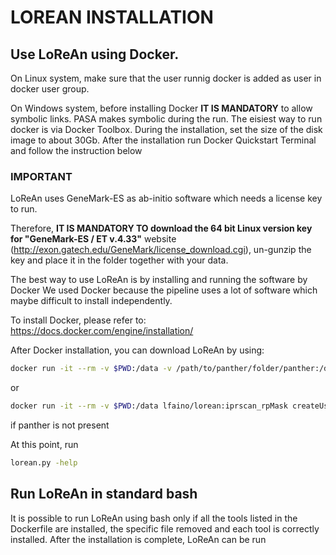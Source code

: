 # LOREAN INSTALLATION

## Use LoReAn using Docker.

On Linux system, make sure that the user runnig docker is added as user in docker user group.

On Windows system, before installing Docker **IT IS MANDATORY** to allow symbolic links. PASA makes symbolic during the run.
The eisiest way to run docker is via Docker Toolbox. During the installation, set the size of the disk image to about 30Gb.
After the installation run Docker Quickstart Terminal and follow the instruction below 

### IMPORTANT
LoReAn uses GeneMark-ES as ab-initio software which needs a license key to run. 

Therefore, **IT IS MANDATORY TO download the 64 bit Linux version key for "GeneMark-ES / ET v.4.33"** website (http://exon.gatech.edu/GeneMark/license_download.cgi), un-gunzip the key and place it in 
the folder together with your data.

The best way to use LoReAn is by installing and running the software by Docker
We used Docker because the pipeline uses a lot of software which maybe difficult to install independently.


To install Docker, please refer to:
https://docs.docker.com/engine/installation/

After Docker installation, you can download  LoReAn by using:
```bash
docker run -it --rm -v $PWD:/data -v /path/to/panther/folder/panther:/data_panther lfaino/lorean:iprscan_rpMask createUser.py $USER $UID
```

or
```bash
docker run -it --rm -v $PWD:/data lfaino/lorean:iprscan_rpMask createUser.py $USER $UID
```
if panther is not present

At this point, run

```bash
lorean.py -help
```

## Run LoReAn in standard bash

It is possible to run LoReAn using bash only if all the tools listed in the Dockerfile are installed, the specific file removed and
each tool is correctly installed. After the installation is complete, LoReAn can be run  

